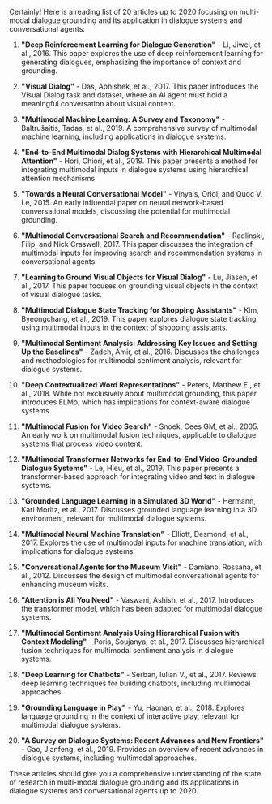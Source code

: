 Certainly! Here is a reading list of 20 articles up to 2020 focusing on multi-modal dialogue grounding and its application in dialogue systems and conversational agents:

1. **"Deep Reinforcement Learning for Dialogue Generation"** - Li, Jiwei, et al., 2016. This paper explores the use of deep reinforcement learning for generating dialogues, emphasizing the importance of context and grounding.

2. **"Visual Dialog"** - Das, Abhishek, et al., 2017. This paper introduces the Visual Dialog task and dataset, where an AI agent must hold a meaningful conversation about visual content.

3. **"Multimodal Machine Learning: A Survey and Taxonomy"** - Baltrušaitis, Tadas, et al., 2019. A comprehensive survey of multimodal machine learning, including applications in dialogue systems.

4. **"End-to-End Multimodal Dialog Systems with Hierarchical Multimodal Attention"** - Hori, Chiori, et al., 2019. This paper presents a method for integrating multimodal inputs in dialogue systems using hierarchical attention mechanisms.

5. **"Towards a Neural Conversational Model"** - Vinyals, Oriol, and Quoc V. Le, 2015. An early influential paper on neural network-based conversational models, discussing the potential for multimodal grounding.

6. **"Multimodal Conversational Search and Recommendation"** - Radlinski, Filip, and Nick Craswell, 2017. This paper discusses the integration of multimodal inputs for improving search and recommendation systems in conversational agents.

7. **"Learning to Ground Visual Objects for Visual Dialog"** - Lu, Jiasen, et al., 2017. This paper focuses on grounding visual objects in the context of visual dialogue tasks.

8. **"Multimodal Dialogue State Tracking for Shopping Assistants"** - Kim, Byeongchang, et al., 2019. This paper explores dialogue state tracking using multimodal inputs in the context of shopping assistants.

9. **"Multimodal Sentiment Analysis: Addressing Key Issues and Setting Up the Baselines"** - Zadeh, Amir, et al., 2016. Discusses the challenges and methodologies for multimodal sentiment analysis, relevant for dialogue systems.

10. **"Deep Contextualized Word Representations"** - Peters, Matthew E., et al., 2018. While not exclusively about multimodal grounding, this paper introduces ELMo, which has implications for context-aware dialogue systems.

11. **"Multimodal Fusion for Video Search"** - Snoek, Cees GM, et al., 2005. An early work on multimodal fusion techniques, applicable to dialogue systems that process video content.

12. **"Multimodal Transformer Networks for End-to-End Video-Grounded Dialogue Systems"** - Le, Hieu, et al., 2019. This paper presents a transformer-based approach for integrating video and text in dialogue systems.

13. **"Grounded Language Learning in a Simulated 3D World"** - Hermann, Karl Moritz, et al., 2017. Discusses grounded language learning in a 3D environment, relevant for multimodal dialogue systems.

14. **"Multimodal Neural Machine Translation"** - Elliott, Desmond, et al., 2017. Explores the use of multimodal inputs for machine translation, with implications for dialogue systems.

15. **"Conversational Agents for the Museum Visit"** - Damiano, Rossana, et al., 2012. Discusses the design of multimodal conversational agents for enhancing museum visits.

16. **"Attention is All You Need"** - Vaswani, Ashish, et al., 2017. Introduces the transformer model, which has been adapted for multimodal dialogue systems.

17. **"Multimodal Sentiment Analysis Using Hierarchical Fusion with Context Modeling"** - Poria, Soujanya, et al., 2017. Discusses hierarchical fusion techniques for multimodal sentiment analysis in dialogue systems.

18. **"Deep Learning for Chatbots"** - Serban, Iulian V., et al., 2017. Reviews deep learning techniques for building chatbots, including multimodal approaches.

19. **"Grounding Language in Play"** - Yu, Haonan, et al., 2018. Explores language grounding in the context of interactive play, relevant for multimodal dialogue systems.

20. **"A Survey on Dialogue Systems: Recent Advances and New Frontiers"** - Gao, Jianfeng, et al., 2019. Provides an overview of recent advances in dialogue systems, including multimodal approaches.

These articles should give you a comprehensive understanding of the state of research in multi-modal dialogue grounding and its applications in dialogue systems and conversational agents up to 2020.